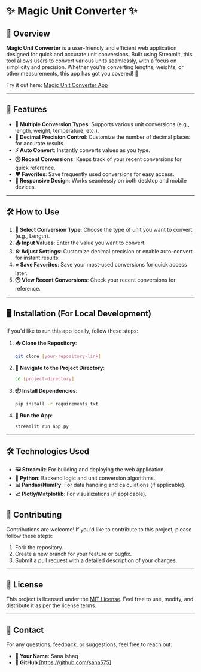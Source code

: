 
# ✨ Magic Unit Converter ✨

## 📝 Overview  
**Magic Unit Converter** is a user-friendly and efficient web application designed for quick and accurate unit conversions. Built using Streamlit, this tool allows users to convert various units seamlessly, with a focus on simplicity and precision. Whether you're converting lengths, weights, or other measurements, this app has got you covered! 🚀  

Try it out here: [Magic Unit Converter App](https://sana-ridbvn6ycz2vjcsuughvgm.streamlit.app)  

---

## 🌟 Features  
- **📏 Multiple Conversion Types**: Supports various unit conversions (e.g., length, weight, temperature, etc.).  
- **🎯 Decimal Precision Control**: Customize the number of decimal places for accurate results.  
- **⚡ Auto Convert**: Instantly converts values as you type.  
- **🕒 Recent Conversions**: Keeps track of your recent conversions for quick reference.  
- **❤️ Favorites**: Save frequently used conversions for easy access.  
- **📱 Responsive Design**: Works seamlessly on both desktop and mobile devices.  

---

## 🛠️ How to Use  
1. **🔧 Select Conversion Type**: Choose the type of unit you want to convert (e.g., Length).  
2. **📥 Input Values**: Enter the value you want to convert.  
3. **⚙️ Adjust Settings**: Customize decimal precision or enable auto-convert for instant results.  
4. **⭐ Save Favorites**: Save your most-used conversions for quick access later.  
5. **🕒 View Recent Conversions**: Check your recent conversions for reference.  

---

## 🖥️ Installation (For Local Development)  
If you'd like to run this app locally, follow these steps:  

1. **📥 Clone the Repository**:  
   ```bash
   git clone [your-repository-link]
   ```
2. **📂 Navigate to the Project Directory**:  
   ```bash
   cd [project-directory]
   ```
3. **📦 Install Dependencies**:  
   ```bash
   pip install -r requirements.txt
   ```
4. **🚀 Run the App**:  
   ```bash
   streamlit run app.py
   ```

---

## 🛠️ Technologies Used  
- **🖼️ Streamlit**: For building and deploying the web application.  
- **🐍 Python**: Backend logic and unit conversion algorithms.  
- **📊 Pandas/NumPy**: For data handling and calculations (if applicable).  
- **📈 Plotly/Matplotlib**: For visualizations (if applicable).  



## 🤝 Contributing  
Contributions are welcome! If you'd like to contribute to this project, please follow these steps:  
1. Fork the repository.  
2. Create a new branch for your feature or bugfix.  
3. Submit a pull request with a detailed description of your changes.  

---

## 📜 License  
This project is licensed under the [MIT License](LICENSE). Feel free to use, modify, and distribute it as per the license terms.  

---

## 📧 Contact  
For any questions, feedback, or suggestions, feel free to reach out:  
- **👤 Your Name**: Sana Ishaq 
- **🐙 GitHub**:[https://github.com/sana575] 

